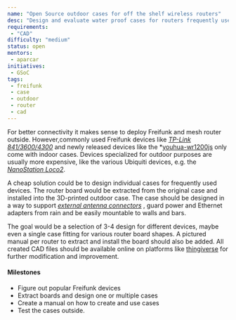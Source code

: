 ```yaml
---
name: "Open Source outdoor cases for off the shelf wireless routers"
desc: "Design and evaluate water proof cases for routers frequently used for Freifunk deployments"
requirements:
 - "CAD"
difficulty: "medium"
status: open
mentors:
 - aparcar
initiatives:
 - GSoC
tags:
 - freifunk
 - case
 - outdoor
 - router
 - cad
---
```


For better connectivity it makes sense to deploy Freifunk and mesh router
outside. However,commonly used Freifunk devices like *[TP-Link
841/3600/4300](https://openwrt.org/toh/hwdata/tp-link/tp-link_tl-wdr4300)* and
newly released devices like the
*[youhua-wr1200js](https://openwrt.org/toh/hwdata/youhua/youhua_wr1200js) only
come with indoor cases. Devices specialized for outdoor purposes are usually
more expensive, like the various Ubiquiti devices, e.g. the *[NanoStation
Loco2](https://openwrt.org/toh/hwdata/ubiquiti/ubiquiti_nanostation_loco2)*.

A cheap solution could be to design individual cases for frequently used
devices. The router board would be extracted from the original case and
installed into the 3D-printed outdoor case. The case should be designed in a way
to support *[external antenna
connectors](https://www.amazon.de/Eightwood-Externe-Antenne-Bluetooth-Wirelesse-2-RP-SMA-Kabel/dp/B0719HS21N/ref=sr_1_12?s=computers&ie=UTF8&qid=1542738659&sr=1-12&keywords=rp-sma)*
, guard power and Ethernet adapters from rain and be easily mountable to walls
and bars.

The goal would be a selection of 3-4 design for different devices, maybe even a
single case fitting for various router board shapes. A pictured manual per
router to extract and install the board should also be added. All created CAD
files should be available online on platforms like
[thingiverse](https://www.thingiverse.com/) for further modification and
improvement.

#### Milestones

* Figure out popular Freifunk devices
* Extract boards and design one or multiple cases
* Create a manual on how to create and use cases
* Test the cases outside.
